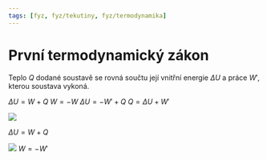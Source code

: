 ```yaml
---
tags: [fyz, fyz/tekutiny, fyz/termodynamika]
---
```

# První termodynamický zákon

Teplo $Q$ dodané soustavě se rovná součtu její vnitřní energie $\Delta U$ a práce $W'$, kterou soustava vykoná.

$\Delta U=W+Q$
$W=-W$
$\Delta U=-W'+Q$
$Q=\Delta U+W'$

![](Pasted%20image%2020230110122122.png)

$\Delta U=W+Q$

![](Pasted%20image%2020230110122201.png)
$W=-W'$
